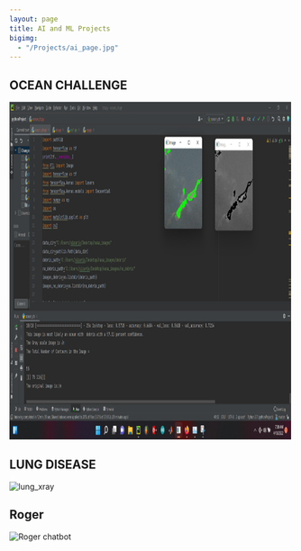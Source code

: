 ```yaml
---
layout: page
title: AI and ML Projects
bigimg: 
  - "/Projects/ai_page.jpg"
---
```


## OCEAN CHALLENGE

<img src="ocean_challenge3.png" alt="Ocean_challenge" width="500" height="600">

## LUNG DISEASE
<img src=".png" alt="lung_xray" width="500" height="600">

## Roger

<img src=".png" alt="Roger chatbot" width="500" height="600">


